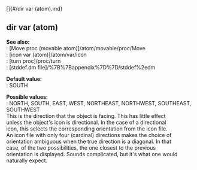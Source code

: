 []{#/dir var (atom).md}    
## dir var (atom)    
**See also:**    
:   [Move proc (movable atom)]/atom/movable/proc/Move    
:   [icon var (atom)]/atom/var/icon    
:   [turn proc]/proc/turn    
:   [stddef.dm file]/%7B%7Bappendix%7D%7D/stddef%2edm    
<!-- -->    
**Default value:**    
:   SOUTH    
<!-- -->    
**Possible values:**    
:   NORTH, SOUTH, EAST, WEST, NORTHEAST, NORTHWEST, SOUTHEAST, SOUTHWEST    
This is the direction that the object is facing. This has little effect    
unless the object\'s icon is directional. In the case of a directional    
icon, this selects the corresponding orientation from the icon file.    
An icon file with only four (cardinal) directions makes the choice of    
orientation ambiguous when the true direction is a diagonal. In that    
case, of the two possibilities, the one closest to the previous    
orientation is displayed. Sounds complicated, but it\'s what one would    
naturally expect.  